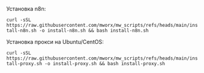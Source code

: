 Установка n8n:

```curl -sSL https://raw.githubusercontent.com/mworx/mw_scripts/refs/heads/main/install-n8n.sh -o install-n8n.sh && bash install-n8n.sh```



Установка прокси на Ubuntu/CentOS:

```curl -sSL https://raw.githubusercontent.com/mworx/mw_scripts/refs/heads/main/install-proxy.sh -o install-proxy.sh && bash install-proxy.sh```
